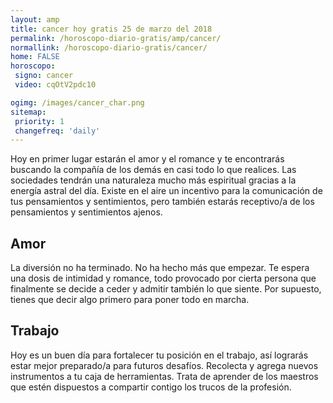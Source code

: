 ```yaml
---
layout: amp
title: cancer hoy gratis 25 de marzo del 2018 
permalink: /horoscopo-diario-gratis/amp/cancer/
normallink: /horoscopo-diario-gratis/cancer/
home: FALSE
horoscopo:
 signo: cancer
 video: cqOtV2pdc10

ogimg: /images/cancer_char.png
sitemap:
 priority: 1
 changefreq: 'daily'
---
```



Hoy en primer lugar estarán el amor y el romance y te encontrarás buscando la compañía de los demás en casi todo lo que realices. Las sociedades tendrán una naturaleza mucho más espiritual gracias a la energía astral del día. Existe en el aire un incentivo para la comunicación de tus pensamientos y sentimientos, pero también estarás receptivo/a de los pensamientos y sentimientos ajenos.

## Amor

La diversión no ha terminado. No ha hecho más que empezar. Te espera una dosis de intimidad y romance, todo provocado por cierta persona que finalmente se decide a ceder y admitir también lo que siente. Por supuesto, tienes que decir algo primero para poner todo en marcha.

## Trabajo

Hoy es un buen día para fortalecer tu posición en el trabajo, así lograrás estar mejor preparado/a para futuros desafíos. Recolecta y agrega nuevos instrumentos a tu caja de herramientas. Trata de aprender de los maestros que estén dispuestos a compartir contigo los trucos de la profesión.